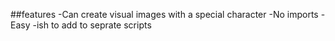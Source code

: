 ##features
  -Can create visual images with a special character
  -No imports
  -Easy -ish to add to seprate scripts
